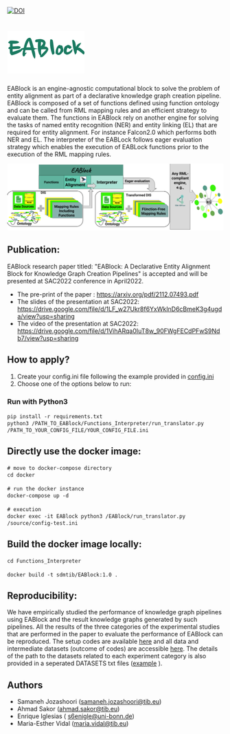 [![DOI](https://zenodo.org/badge/DOI/10.5281/zenodo.4965732.svg)](https://doi.org/10.5281/zenodo.5779773)

# ![EABlock](https://github.com/SDM-TIB/EABlock/blob/main/eablock_logo.png "EABlock")
EABlock is an engine-agnostic computational block to solve the problem of entity alignment as part of a declarative knowledge graph creation pipeline. EABlock is composed of a set of functions defined using function ontology and can be called from RML mapping rules and an efficient strategy to evaluate them. The functions in EABlock rely on another engine for solving the tasks of named entity recognition (NER) and entity linking (EL) that are required for entity alignment. For instance Falcon2.0 which performs both NER and EL. The interpreter of the EABLock follows eager evaluation strategy which enables the execution of EABLock functions prior to the execution of the RML mapping rules.

![pipeline](https://github.com/SDM-TIB/EABlock/blob/main/presentation_interpretation.png "pipeline")

## Publication:
EABlock research paper titled: "EABlock: A Declarative Entity Alignment Block for Knowledge Graph Creation Pipelines" is accepted and will be presented at SAC2022 conference in April2022. 
- The pre-print of the paper : https://arxiv.org/pdf/2112.07493.pdf 
- The slides of the presentation at SAC2022: https://drive.google.com/file/d/1LF_w27Ukr8f6YxWkInD6cBmeK3g4ugda/view?usp=sharing
- The video of the presentation at SAC2022: https://drive.google.com/file/d/1VihARqa0IuT8w_90FWgFECdPFwS9Ndb7/view?usp=sharing

## How to apply?
1. Create your config.ini file following the example provided in [config.ini](https://github.com/SDM-TIB/EABlock/blob/main/example/config-test.ini)
2. Choose one of the options below to run:

### Run with Python3
```
pip install -r requirements.txt
python3 /PATH_TO_EABlock/Functions_Interpreter/run_translator.py /PATH_TO_YOUR_CONFIG_FILE/YOUR_CONFIG_FILE.ini
```

## Directly use the docker image:

```
# move to docker-compose directory
cd docker

# run the docker instance
docker-compose up -d

# execution
docker exec -it EABlock python3 /EABlock/run_translator.py /source/config-test.ini

```

## Build the docker image locally:


```
cd Functions_Interpreter

docker build -t sdmtib/EABlock:1.0 .

```

## Reproducibility:

We have empirically studied the performance of knowledge graph pipelines using EABlock and the result knowledge graphs generated by such pipelines. All the results of the three categories of the experimental studies that are performed in the paper to evaluate the performance of EABlock can be reproduced. The setup codes are available [here](https://github.com/SDM-TIB/EABlock/tree/main/experiments) and all data and intermediate datasets (outcome of codes) are accessible [here](https://tib.eu/cloud/s/XJiqDDAHqM8Fw5K). The details of the path to the datasets related to each experiment category is also provided in a seperated DATASETS txt files ([example](https://github.com/SDM-TIB/EABlock/blob/main/experiments/precision_recall_experiments/DATASET.txt) ). 

## Authors

- Samaneh Jozashoori (samaneh.jozashoori@tib.eu)
- Ahmad Sakor (ahmad.sakor@tib.eu)
- Enrique Iglesias ( s6enigle@uni-bonn.de)
- Maria-Esther Vidal (maria.vidal@tib.eu)
